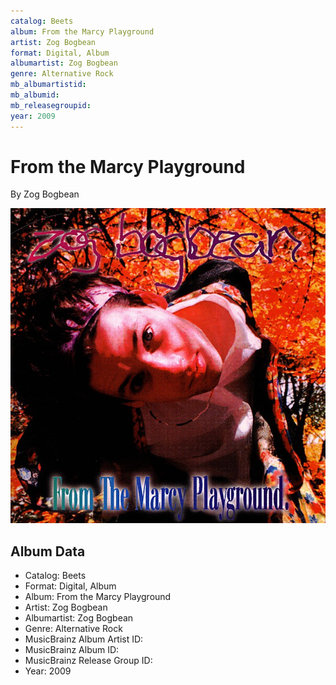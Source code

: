 ```yaml
---
catalog: Beets
album: From the Marcy Playground
artist: Zog Bogbean
format: Digital, Album
albumartist: Zog Bogbean
genre: Alternative Rock
mb_albumartistid: 
mb_albumid: 
mb_releasegroupid: 
year: 2009
---
```


# From the Marcy Playground

By Zog Bogbean

![](../../assets/beetscovers/Zog_Bogbean-From_the_Marcy_Playground.jpg)

## Album Data

- Catalog: Beets
- Format: Digital, Album
- Album: From the Marcy Playground
- Artist: Zog Bogbean
- Albumartist: Zog Bogbean
- Genre: Alternative Rock
- MusicBrainz Album Artist ID: 
- MusicBrainz Album ID: 
- MusicBrainz Release Group ID: 
- Year: 2009

